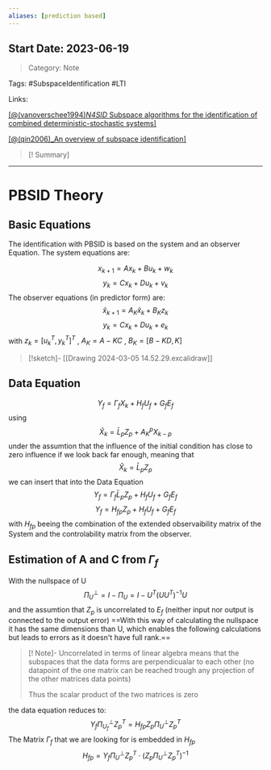 ```yaml
---
aliases: [prediction based]
---
```

## Start Date: 2023-06-19

> Category: Note

Tags:
#SubspaceIdentification #LTI

Links:

[[@(vanoverschee1994)_N4SID_ Subspace algorithms for the identification of combined deterministic-stochastic systems]]([[vanoverschee1994.pdf]])

[[@(qin2006)_An overview of subspace identification]]([[qin2006.pdf]])


>[! Summary]
>

---
# PBSID Theory

## Basic Equations
The identification with PBSID is based on the system and an observer Equation.
The system equations are:

$$x_{k+1}=Ax_{k}+Bu_{k}+w_{k}$$
$$y_{k}=Cx_{k} +Du_{k}+v_{k}$$
The observer equations (in predictor form) are:
$$\hat{x}_{k+1}=A_{K}\hat{x}_{k}+B_{K}z_{k}$$
$$y_{k}=Cx_{k}+Du_{k}+e_{k}$$
with $z_{k}=[u_{k}^{T}, y_{k}^{T}]^{T}$ , $A_{K}=A-KC$ , $B_{K}=[B-KD,K]$ 

>[!sketch]-
>[[Drawing 2024-03-05 14.52.29.excalidraw]]



## Data Equation
$$Y_{f}=\Gamma_{f}X_{k}+H_{f}U_{f}+G_{f}E_{f}$$
using $$\hat{X}_{k}=\bar{L}_{p}Z_{p}+A_{K}^{p}X_{k-p}$$
under the assumtion that the influence of the initial condition has close to zero influence if we look back far enough, meaning that
$$\hat{X}_{k}=\bar{L}_{p}Z_{p}$$
we can insert that into the Data Equation
$$Y_{f}=\Gamma_{f}\bar{L}_{p}Z_{p}+H_{f}U_{f}+G_{f}E_{f}$$
$$Y_{f}=H_{fp}Z_{p}+H_{f}U_{f}+G_{f}E_{f}$$
with $H_{fp}$ beeing the combination of the extended observaibility matrix of the System and the controlability matrix from the observer.

## Estimation of A and C from $\Gamma_f$ 
With the nullspace of U
$$\Pi_{U}^{\perp}=I-\Pi_{U}=I-U^{T}(UU^{T})^{-1}U$$
and the assumtion that $Z_{p}$ is uncorrelated to $E_{f}$ (neither input nor output is connected to the output error)
==With this way of calculating the nullspace it has the same dimensions than U, which enables the following calculations but leads to errors as it doesn't have full rank.==


>[! Note]-
>Uncorrelated in terms of linear algebra means that the subspaces that the data forms are perpendicualar to each other (no datapoint of the one matrix can be reached trough any projection of the other matrices data points)
>
>Thus the scalar product of the two matrices is zero

the data equation reduces to:
$$Y_{f}\Pi_{U_{f}}^{\perp}Z_{p}^{T}=H_{fp}Z_{p}\Pi_{U}^{\perp}Z_{p}^{T}$$
The Matrix $\Gamma_{f}$ that we are looking for is embedded in $H_{fp}$ 
$$H_{fp}=Y_{f}\Pi_{U}^{\perp}Z_{p}^{T}\cdot (Z_{p}\Pi_{U}^{\perp}Z_{p}^T )^{-1}$$
